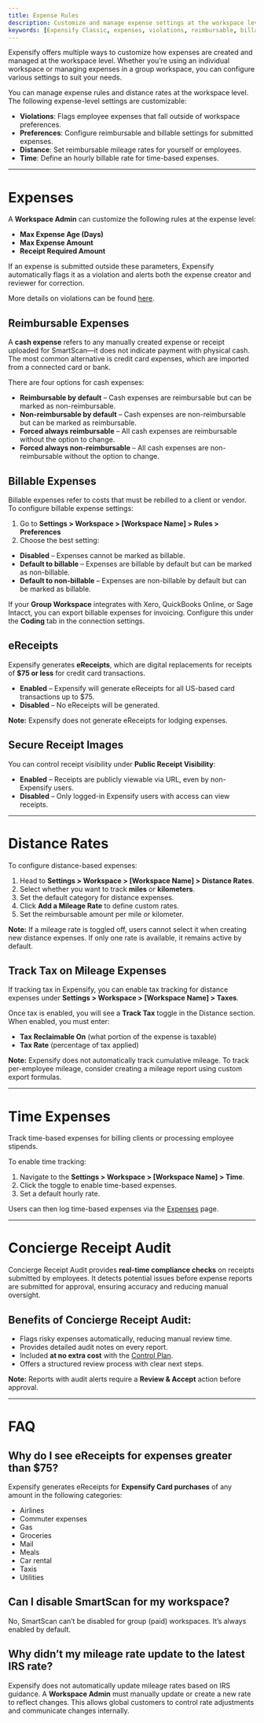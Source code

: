 ```yaml
---
title: Expense Rules
description: Customize and manage expense settings at the workspace level, including violations, reimbursable preferences, billable expenses, and mileage rates.
keywords: [Expensify Classic, expenses, violations, reimbursable, billable, mileage, eReceipts, taxes, Concierge Receipt Audit, expense rules]
---
```


Expensify offers multiple ways to customize how expenses are created and managed at the workspace level. Whether you’re using an individual workspace or managing expenses in a group workspace, you can configure various settings to suit your needs.

You can manage expense rules and distance rates at the workspace level. The following expense-level settings are customizable:

- **Violations**: Flags employee expenses that fall outside of workspace preferences.
- **Preferences**: Configure reimbursable and billable settings for submitted expenses.
- **Distance**: Set reimbursable mileage rates for yourself or employees.
- **Time**: Define an hourly billable rate for time-based expenses.

---

# Expenses

A **Workspace Admin** can customize the following rules at the expense level:
- **Max Expense Age (Days)**
- **Max Expense Amount**
- **Receipt Required Amount**

If an expense is submitted outside these parameters, Expensify automatically flags it as a violation and alerts both the expense creator and reviewer for correction.

More details on violations can be found [here](https://help.expensify.com/articles/expensify-classic/workspaces/Enable-and-set-up-expense-violations).

## Reimbursable Expenses

A **cash expense** refers to any manually created expense or receipt uploaded for SmartScan—it does not indicate payment with physical cash. The most common alternative is credit card expenses, which are imported from a connected card or bank.

There are four options for cash expenses:
- **Reimbursable by default** – Cash expenses are reimbursable but can be marked as non-reimbursable.
- **Non-reimbursable by default** – Cash expenses are non-reimbursable but can be marked as reimbursable.
- **Forced always reimbursable** – All cash expenses are reimbursable without the option to change.
- **Forced always non-reimbursable** – All cash expenses are non-reimbursable without the option to change.

## Billable Expenses

Billable expenses refer to costs that must be rebilled to a client or vendor. To configure billable expense settings:
1. Go to **Settings > Workspace > [Workspace Name] > Rules > Preferences**
2. Choose the best setting:
- **Disabled** – Expenses cannot be marked as billable.
- **Default to billable** – Expenses are billable by default but can be marked as non-billable.
- **Default to non-billable** – Expenses are non-billable by default but can be marked as billable.

If your **Group Workspace** integrates with Xero, QuickBooks Online, or Sage Intacct, you can export billable expenses for invoicing. Configure this under the **Coding** tab in the connection settings.

## eReceipts

Expensify generates **eReceipts**, which are digital replacements for receipts of **$75 or less** for credit card transactions.

- **Enabled** – Expensify will generate eReceipts for all US-based card transactions up to $75.
- **Disabled** – No eReceipts will be generated.

**Note:** Expensify does not generate eReceipts for lodging expenses.

## Secure Receipt Images

You can control receipt visibility under **Public Receipt Visibility**:

- **Enabled** – Receipts are publicly viewable via URL, even by non-Expensify users.
- **Disabled** – Only logged-in Expensify users with access can view receipts.

---

# Distance Rates

To configure distance-based expenses:

1. Head to **Settings > Workspace > [Workspace Name] > Distance Rates**.
2. Select whether you want to track **miles** or **kilometers**.
3. Set the default category for distance expenses.
4. Click **Add a Mileage Rate** to define custom rates.
5. Set the reimbursable amount per mile or kilometer.

**Note:** If a mileage rate is toggled off, users cannot select it when creating new distance expenses. If only one rate is available, it remains active by default.

## Track Tax on Mileage Expenses
If tracking tax in Expensify, you can enable tax tracking for distance expenses under **Settings > Workspace > [Workspace Name] > Taxes**.

Once tax is enabled, you will see a **Track Tax** toggle in the Distance section. When enabled, you must enter:
- **Tax Reclaimable On** (what portion of the expense is taxable)
- **Tax Rate** (percentage of tax applied)

**Note:** Expensify does not automatically track cumulative mileage. To track per-employee mileage, consider creating a mileage report using custom export formulas.

---

# Time Expenses
Track time-based expenses for billing clients or processing employee stipends. 

To enable time tracking:
1. Navigate to the **Settings > Workspace > [Workspace Name] > Time**.
2. Click the toggle to enable time-based expenses.
3. Set a default hourly rate.

Users can then log time-based expenses via the [Expenses](https://expensify.com/expenses) page.

---

# Concierge Receipt Audit

Concierge Receipt Audit provides **real-time compliance checks** on receipts submitted by employees. It detects potential issues before expense reports are submitted for approval, ensuring accuracy and reducing manual oversight.

## Benefits of Concierge Receipt Audit:
- Flags risky expenses automatically, reducing manual review time.
- Provides detailed audit notes on every report.
- Included **at no extra cost** with the [Control Plan](https://www.expensify.com/pricing).
- Offers a structured review process with clear next steps.

**Note:** Reports with audit alerts require a **Review & Accept** action before approval.

---

# FAQ

## Why do I see eReceipts for expenses greater than $75?

Expensify generates eReceipts for **Expensify Card purchases** of any amount in the following categories:
- Airlines
- Commuter expenses
- Gas
- Groceries
- Mail
- Meals
- Car rental
- Taxis
- Utilities

## Can I disable SmartScan for my workspace?
No, SmartScan can’t be disabled for group (paid) workspaces. It’s always enabled by default.

## Why didn’t my mileage rate update to the latest IRS rate?

Expensify does not automatically update mileage rates based on IRS guidance. A **Workspace Admin** must manually update or create a new rate to reflect changes. This allows global customers to control rate adjustments and communicate changes internally.

